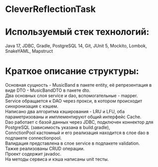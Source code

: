 # CleverReflectionTask

# Используемый стек технологий:
Java 17, JDBC, Gradle, PostgreSQL 14, Git, JUnit 5, Mockito, Lombok, SnakeYAML, Mapstruct

# Краткое описание структуры:
Основная сущность - MusicBand в пакете еntity, её репрезентация в виде DTO - MusicBandDTO в пакете dto.   
Два основных слоя service и dao, вспомогательные - mapper.   
Service обращается к DAO через прокси, в котором происходит синхронизация с кэшем.    
Написано два алгоритма кэширования - LRU и LFU, оба параметризованы и имплементируют общий интерфейс Cache.  
Dao работает с базой данных через JDBC, подключен коннектор для PostgreSQL (зависимость указана в build.gradle),  
ConnctionPool кастомный и его реализация находится в слое dao в подпакете connectionpool.  
Валидация представлена в слое service в подпакете validation.  
Тажке реализованы CRUD операции.  
Проект содержит javadoc.  
На методы сервиса и кэша написаны unit тесты.
